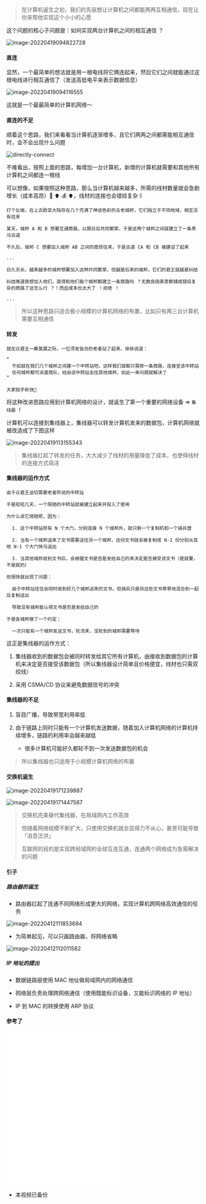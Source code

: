 > 在计算机诞生之初，我们的先驱想让计算机之间都能两两互相通信，现在让你来帮他实现这个小小的心愿

这个问题的核心子问题是：如何实现两台计算机之间的相互通信 ？

![image-20220419094822728](https://aliyun-oss-lpj.oss-cn-qingdao.aliyuncs.com/images/by-picgo/image-20220419094822728.png)

#### 直连

显然，一个最简单的想法就是用一根电线将它俩连起来，然后它们之间就能通过这根电线进行相互通信了（发送高低电平来表示数据信息）

![image-20220419094116555](https://aliyun-oss-lpj.oss-cn-qingdao.aliyuncs.com/images/by-picgo/image-20220419094116555.png)

这就是一个最最简单的计算机网络～

#### 直连的不足

顺着这个思路，我们来看看当计算机逐渐增多，且它们两两之间都需能相互通信时，会不会出现什么问题

![directly-connect](https://aliyun-oss-lpj.oss-cn-qingdao.aliyuncs.com/images/by-picgo/directly-connect.gif)

不难看出，按照上面的思路，每增加一台计算机，新增的计算机就需要和其他所有计算机之间都连一根线

可以想像，如果按照这种思路，那么当计算机越来越多，所需的线材数量就会急剧增长（成本高昂）🧶 ⬆️ 💰 ⬆️，线材的连接也会错综复杂🖇

```
打个比喻，在上古欧亚大陆存在几个充满了神话色彩的古老城邦，它们独立于不同地域，相互没有往来

某天，城邦 A 和 B 想要互通商路，以期日后共同繁荣，于是这两个城邦之间就建立了一条茶马古道

不久后，城邦 C 想要加入城邦 AB 之间的商贸往来，于是古道 CA 和 CB 被建设了起来

...

日久天长，越来越多的城邦想要加入这种共同繁荣，但越是后来的城邦，它们的君王就越是纠结

纠结难道我想加入他们，就得和他们每个城邦都建立一条商路吗 ？无数良田美景都铺成错综复杂的商路了这怎么行 ？！而且成本也太大了 ！拒绝 ！

...
```

> 所以这种思路只适合极小规模的计算机网络的布置，比如只有两三台计算机需要互相通信

#### 转发

```
就在众君王一筹莫展之际，一位须发皆白的老者站了起来，徐徐说道：

“
  不如就在我们几个城邦之间建一个中转站吧，这样我们就都只需修一条商路，连接至该中转站
  任何城邦都可派遣商队，经由该中转站去往其他城邦，如此一来问题就解决了
”

大家拍手称快👏
```

将这种改进思路应用到计算机网络的设计，就诞生了第一个重要的网络设备 => `集线器` ！

计算机可以连接到集线器上，集线器可以转发计算机发来的数据包，计算机网络就被改造成了下图这样

![image-20220419113155343](https://aliyun-oss-lpj.oss-cn-qingdao.aliyuncs.com/images/by-picgo/image-20220419113155343.png)

> 集线器扛起了转发的任务，大大减少了线材的用量降低了成本，也使得线材的连接方式简洁

#### 集线器的运作方式

```
由于众君王迫切需要老者所说的中转站

于是短短几天，一个简陋的中转站就被建立起来并投入了使用

为什么说它简陋呢，因为：

  1. 这个中转站除有 N 个大门，分别连接 N 个城邦外，就只剩一个复制机和一个骑兵营

  2. 当有一个城邦送来了文书需要送往另一个城邦，这份文书就会被复制成 N-1 份分别从其他 N-1 个大门快马送出

  3. 当其他城邦收到文书后，会根据文书是否是发给自己的来决定是否接受该文书（是就要，不是就扔）

但很快就出现了问题：

  由于中转站往往会同时收到好几个城邦送来的文书，但骑兵只是将这些文书草草地混合到一起后复制送出

  导致没有城邦能认得文书是否是发给自己的

于是各城邦做了一个约定：

  一次只能有一个城邦发送文书，轮流来，没轮到的城邦需要等待
```

这正是集线器的运作方式：

  1. 集线器收到的数据包会被同时转发给其它所有计算机，由接收到数据包的计算机来决定是否接受该数据包（所以集线器设计简单且价格便宜，线材也只需双绞线）

  2. 采用 CSMA/CD 协议来避免数据信号的冲突

#### 集线器的不足

1. 盲目广播，导致带宽利用率低

2. 由于链路上同时只能有一个计算机发送数据，随着加入计算机网络的计算机持续增多，链路的利用率会越来越低

    - 很多计算机可能好久都轮不到一次发送数据包的机会

> 所以集线器也只适用于小规模计算机网络的布置

#### 交换机诞生

![image-20220419171239887](https://aliyun-oss-lpj.oss-cn-qingdao.aliyuncs.com/images/by-picgo/image-20220419171239887.png)

![image-20220419171447567](https://aliyun-oss-lpj.oss-cn-qingdao.aliyuncs.com/images/by-picgo/image-20220419171447567.png)

> 交换机完美替代集线器，在局域网内工作高效
>
> 但随着网络规模不断扩大，只使用交换机就会显得力不从心，甚至可能导致「消息泛洪」
>
> 互联网的目的是实现跨局域网的全球互连互通，连通两个网络成为急需解决的问题

#### 引子

##### 路由器的诞生

- 路由器扛起了连通不同网络形成更大的网络，实现计算机跨网络高效通信的任务

![image-20220412111853694](https://aliyun-oss-lpj.oss-cn-qingdao.aliyuncs.com/images/by-picgo/image-20220412111853694.png)

- 为简单起见，可以只画路由器，将网络省略

![image-20220412112011582](https://aliyun-oss-lpj.oss-cn-qingdao.aliyuncs.com/images/by-picgo/image-20220412112011582.png)

##### IP 地址的提出

- 数据链路层使用 MAC 地址做局域网内的网络通信

- 网络层负责处理跨网络通信（使用既能标识设备，又能标识网络的 IP 地址）

- IP 到 MAC 的转换使用 ARP 协议

#### 参考了

<iframe
  src="//player.bilibili.com/player.html?aid=66929320&bvid=BV124411k7uV&cid=116062245&page=1"
  scrolling="no"
  border="0"
  frameborder="no"
  framespacing="0"
  allowfullscreen="true"
  style="height:400px;"
></iframe>

- 本视频已备份
